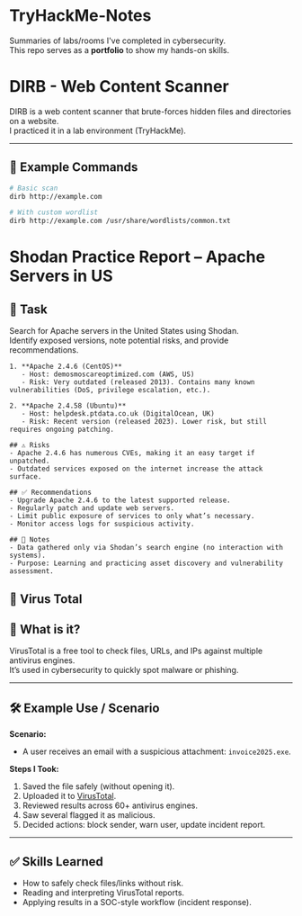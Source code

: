 # TryHackMe-Notes
Summaries of labs/rooms I've completed in cybersecurity.  
This repo serves as a **portfolio** to show my hands-on skills.

# DIRB - Web Content Scanner

DIRB is a web content scanner that brute-forces hidden files and directories on a website.  
I practiced it in a lab environment (TryHackMe).

---

## 🔧 Example Commands

```bash
# Basic scan
dirb http://example.com

# With custom wordlist
dirb http://example.com /usr/share/wordlists/common.txt 
```

# Shodan Practice Report – Apache Servers in US

## 🎯 Task
Search for Apache servers in the United States using Shodan.  
Identify exposed versions, note potential risks, and provide recommendations.  

```## 🔍 Findings
1. **Apache 2.4.6 (CentOS)**
   - Host: demosmoscareoptimized.com (AWS, US)
   - Risk: Very outdated (released 2013). Contains many known vulnerabilities (DoS, privilege escalation, etc.).

2. **Apache 2.4.58 (Ubuntu)**
   - Host: helpdesk.ptdata.co.uk (DigitalOcean, UK)
   - Risk: Recent version (released 2023). Lower risk, but still requires ongoing patching.

## ⚠️ Risks
- Apache 2.4.6 has numerous CVEs, making it an easy target if unpatched.
- Outdated services exposed on the internet increase the attack surface.

## ✅ Recommendations
- Upgrade Apache 2.4.6 to the latest supported release.
- Regularly patch and update web servers.
- Limit public exposure of services to only what’s necessary.
- Monitor access logs for suspicious activity.

## 📝 Notes
- Data gathered only via Shodan’s search engine (no interaction with systems).
- Purpose: Learning and practicing asset discovery and vulnerability assessment.
```

## 🦠 Virus Total ##

## 📖 What is it?
VirusTotal is a free tool to check files, URLs, and IPs against multiple antivirus engines.  
It’s used in cybersecurity to quickly spot malware or phishing.  

---

## 🛠️ Example Use / Scenario
**Scenario:**  
- A user receives an email with a suspicious attachment: `invoice2025.exe`.  

**Steps I Took:**  
1. Saved the file safely (without opening it).  
2. Uploaded it to [VirusTotal](https://www.virustotal.com).  
3. Reviewed results across 60+ antivirus engines.  
4. Saw several flagged it as malicious.  
5. Decided actions: block sender, warn user, update incident report.  

---

## ✅ Skills Learned
- How to safely check files/links without risk.  
- Reading and interpreting VirusTotal reports.  
- Applying results in a SOC-style workflow (incident response).  
